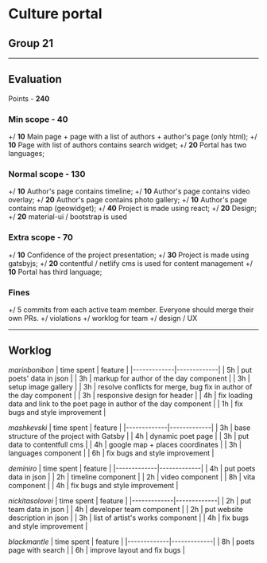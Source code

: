 # Culture portal 
## Group 21
***
## Evaluation
Points - **240**
### Min scope - **40**
+/  **10** Main page + page with a list of authors + author's page (only html);
+/  **10** Page with list of authors contains search widget;
+/  **20** Portal has two languages;

### Normal scope - **130**
+/  **10** Author's page contains timeline;
+/  **10** Author's page contains video overlay;
+/  **20** Author's page contains photo gallery;
+/  **10** Author's page contains map (geowidget);
+/  **40** Project is made using react;
+/  **20** Design;
+/  **20** material-ui / bootstrap is used 

### Extra scope - **70**
+/  **10** Confidence of the project presentation;
+/  **30** Project is made using gatsbyjs;
+/  **20** contentful / netlify cms is used for content management
+/  **10** Portal has third language;

### Fines
+/  5 commits from each active team member. Everyone should merge their own PRs. 
+/   violations
+/   worklog for team
+/   design / UX
***
## Worklog

*marinbonibon*
| time spent | feature |
|-------------|-------------|
| 5h |	put poets' data in json |
|	3h |	markup for author of the day component |
|	3h |	setup image gallery |
|	3h |	resolve conflicts for merge, bug fix in author of the day component |
|	3h |	responsive design for header |
|	4h |	fix loading data and link to the poet page in author of the day component |
|	1h |	fix bugs and style improvement |


*mashkevski*
| time spent | feature |
|-------------|-------------|
| 3h |	base structure of the project with Gatsby |
|	4h |	dynamic poet page |
|	3h |	put data to contentfull cms |
|	4h |	google map + places coordinates |
|	3h |	languages component |
|	6h |	fix bugs and style improvement |


*deminiro*
| time spent | feature |
|-------------|-------------|
| 4h |	put poets data in json |
|	2h |	timeline component |
|	2h |	video component |
|	8h |	vita component |
|	4h |	fix bugs and style improvement |

*nickitasolovei*
| time spent | feature |
|-------------|-------------|
| 2h |	put team data in json |
|	4h |	developer team component |
|	2h |	put website description in json |
|	3h |	list of artist's works component |
|	4h |	fix bugs and style improvement |


*blackmantle*
| time spent | feature |
|-------------|-------------|
|	8h |	poets page with search |
|	6h |	improve layout and fix bugs |
